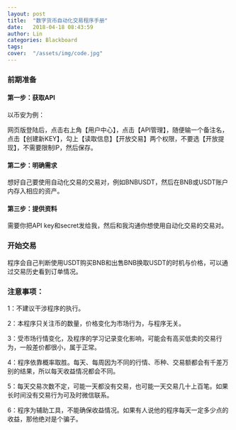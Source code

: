 ```yaml
---
layout: post
title:  "数字货币自动化交易程序手册"
date:   2018-04-18 08:43:59
author: Lin
categories: Blackboard
tags:
cover:  "/assets/img/code.jpg"
---
```


### 前期准备



#### 第一步：获取API

以币安为例：

网页版登陆后，点击右上角【用户中心】，点击【API管理】，随便输一个备注名，点击【创建新KEY】，勾上【读取信息】【开放交易】两个权限，不要选【开放提现】，不需要限制IP，然后保存。

#### 第二步：明确需求

想好自己要使用自动化交易的交易对，例如BNBUSDT，然后在BNB或USDT账户内存入相应的资产。

#### 第三步：提供资料

需要你把API key和secret发给我，然后和我沟通你想使用自动化交易的交易对。



### 开始交易

程序会自己判断使用USDT购买BNB和出售BNB换取USDT的时机与价格，可以通过交易历史看到订单情况。



### 注意事项：



1：不建议干涉程序的执行。

2：本程序只关注币的数量，价格变化为市场行为，与程序无关。

3：受市场行情变化，及程序的学习记录变化影响，可能会有高买低卖的交易行为，一般差价都很小，属于正常。

4：程序依靠概率取胜。每天、每周因为不同的行情、币种、交易额都会有千差万别的结果，所以每天收益情况都会不同。

5：每天交易次数不定，可能一天都没有交易，也可能一天交易几十上百笔。如果长时间没有交易行为可及时微信联系。

6：程序为辅助工具，不能确保收益情况。如果有人说他的程序每天一定多少点的收益，那他绝对是个骗子。

[jekyll]:      http://jekyllrb.com
[jekyll-gh]:   https://github.com/jekyll/jekyll
[jekyll-help]: https://github.com/jekyll/jekyll-help
[highlight]:   https://highlightjs.org/
[lightbox]:    http://lokeshdhakar.com/projects/lightbox2/
[jekyll-archive]: https://github.com/jekyll/jekyll-archives
[liquid]: https://github.com/Shopify/liquid/wiki/Liquid-for-Designers
